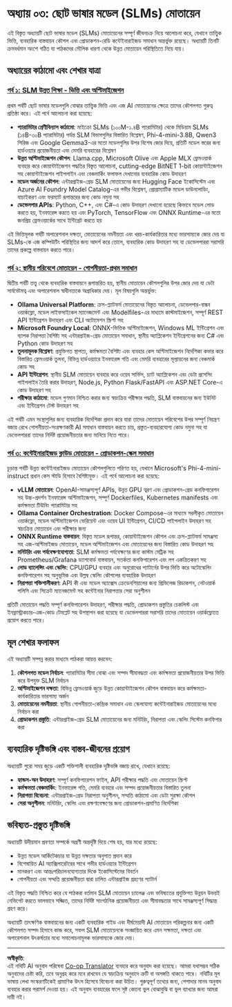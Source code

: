 <!--
CO_OP_TRANSLATOR_METADATA:
{
  "original_hash": "6cf75ae5b01949656a3ad41425c7ffe4",
  "translation_date": "2025-09-17T21:22:31+00:00",
  "source_file": "Module03/README.md",
  "language_code": "bn"
}
-->
# অধ্যায় ০৩: ছোট ভাষার মডেল (SLMs) মোতায়েন

এই বিস্তৃত অধ্যায়টি ছোট ভাষার মডেল (SLMs) মোতায়েনের সম্পূর্ণ জীবনচক্র নিয়ে আলোচনা করে, যেখানে তাত্ত্বিক ভিত্তি, ব্যবহারিক বাস্তবায়ন কৌশল এবং প্রোডাকশন-রেডি কন্টেইনারাইজড সমাধান অন্তর্ভুক্ত রয়েছে। অধ্যায়টি তিনটি ক্রমবর্ধমান অংশে গঠিত যা পাঠকদের মৌলিক ধারণা থেকে উন্নত মোতায়েন পরিস্থিতিতে নিয়ে যায়।

## অধ্যায়ের কাঠামো এবং শেখার যাত্রা

### **[পর্ব ১: SLM উন্নত শিক্ষা - ভিত্তি এবং অপ্টিমাইজেশন](./01.SLMAdvancedLearning.md)**
প্রথম পর্বটি ছোট ভাষার মডেলগুলি বোঝার তাত্ত্বিক ভিত্তি এবং এজ AI মোতায়েনের ক্ষেত্রে তাদের কৌশলগত গুরুত্ব প্রতিষ্ঠা করে। এই পর্বে আলোচনা করা হয়েছে:

- **প্যারামিটার শ্রেণীবিন্যাস কাঠামো**: মাইক্রো SLMs (১০০M-১.৪B প্যারামিটার) থেকে মিডিয়াম SLMs (১৪B-৩০B প্যারামিটার) পর্যন্ত SLM বিভাগগুলির বিস্তারিত বিশ্লেষণ, Phi-4-mini-3.8B, Qwen3 সিরিজ এবং Google Gemma3-এর মতো মডেলগুলির উপর বিশেষ জোর দিয়ে, প্রতিটি মডেল স্তরের জন্য হার্ডওয়্যার প্রয়োজনীয়তা এবং মেমরি ব্যবহারের বিশ্লেষণ
- **উন্নত অপ্টিমাইজেশন কৌশল**: Llama.cpp, Microsoft Olive এবং Apple MLX ফ্রেমওয়ার্ক ব্যবহার করে কোয়ান্টাইজেশন পদ্ধতির বিস্তৃত আলোচনা, cutting-edge BitNET 1-bit কোয়ান্টাইজেশন সহ কোয়ান্টাইজেশন পাইপলাইন এবং বেঞ্চমার্কিং ফলাফল দেখানোর ব্যবহারিক কোড উদাহরণ
- **মডেল অর্জনের কৌশল**: এন্টারপ্রাইজ-গ্রেড SLM মোতায়েনের জন্য Hugging Face ইকোসিস্টেম এবং Azure AI Foundry Model Catalog-এর গভীর বিশ্লেষণ, প্রোগ্রাম্যাটিক মডেল ডাউনলোডিং, যাচাইকরণ এবং ফরম্যাট রূপান্তরের জন্য কোড নমুনা সহ
- **ডেভেলপার APIs**: Python, C++, এবং C#-এ কোড উদাহরণ দেখানো হয়েছে কিভাবে মডেল লোড করতে হয়, ইনফারেন্স করতে হয় এবং PyTorch, TensorFlow এবং ONNX Runtime-এর মতো জনপ্রিয় ফ্রেমওয়ার্কের সাথে ইন্টিগ্রেট করতে হয়

এই ভিত্তিমূলক পর্বটি অপারেশনাল দক্ষতা, মোতায়েনের নমনীয়তা এবং খরচ-কার্যকারিতার মধ্যে ভারসাম্যকে জোর দেয় যা SLMs-কে এজ কম্পিউটিং পরিস্থিতির জন্য আদর্শ করে তোলে, ব্যবহারিক কোড উদাহরণ সহ যা ডেভেলপাররা সরাসরি তাদের প্রকল্পে বাস্তবায়ন করতে পারে।

### **[পর্ব ২: স্থানীয় পরিবেশে মোতায়েন - গোপনীয়তা-প্রথম সমাধান](./02.DeployingSLMinLocalEnv.md)**
দ্বিতীয় পর্বটি তত্ত্ব থেকে ব্যবহারিক বাস্তবায়নে রূপান্তরিত হয়, স্থানীয় মোতায়েন কৌশলগুলির উপর জোর দেয় যা ডেটা সার্বভৌমত্ব এবং অপারেশনাল স্বাধীনতাকে অগ্রাধিকার দেয়। মূল বিষয়গুলি অন্তর্ভুক্ত:

- **Ollama Universal Platform**: ক্রস-প্ল্যাটফর্ম মোতায়েনের বিস্তৃত আলোচনা, ডেভেলপার-বান্ধব ওয়ার্কফ্লো, মডেল লাইফসাইকেল ম্যানেজমেন্ট এবং Modelfiles-এর মাধ্যমে কাস্টমাইজেশন, সম্পূর্ণ REST API ইন্টিগ্রেশন উদাহরণ এবং CLI অটোমেশন স্ক্রিপ্ট সহ
- **Microsoft Foundry Local**: ONNX-ভিত্তিক অপ্টিমাইজেশন, Windows ML ইন্টিগ্রেশন এবং ব্যাপক নিরাপত্তা বৈশিষ্ট্য সহ এন্টারপ্রাইজ-গ্রেড মোতায়েন সমাধান, স্থানীয় অ্যাপ্লিকেশন ইন্টিগ্রেশনের জন্য C# এবং Python কোড উদাহরণ সহ
- **তুলনামূলক বিশ্লেষণ**: প্রযুক্তিগত স্থাপত্য, কর্মক্ষমতা বৈশিষ্ট্য এবং ব্যবহার কেস অপ্টিমাইজেশন নির্দেশিকা কভার করে বিস্তারিত ফ্রেমওয়ার্ক তুলনা, বিভিন্ন হার্ডওয়্যারে ইনফারেন্স গতি এবং মেমরি ব্যবহারের মূল্যায়নের জন্য বেঞ্চমার্ক কোড সহ
- **API ইন্টিগ্রেশন**: স্থানীয় SLM মোতায়েন ব্যবহার করে ওয়েব সার্ভিস, চ্যাট অ্যাপ্লিকেশন এবং ডেটা প্রসেসিং পাইপলাইন তৈরি করার উদাহরণ, Node.js, Python Flask/FastAPI এবং ASP.NET Core-এ কোড উদাহরণ সহ
- **পরীক্ষার কাঠামো**: মডেল গুণমান নিশ্চিত করার জন্য স্বয়ংক্রিয় পরীক্ষার পদ্ধতি, SLM বাস্তবায়নের জন্য ইউনিট এবং ইন্টিগ্রেশন টেস্ট উদাহরণ সহ

এই পর্বটি এমন সংস্থাগুলির জন্য ব্যবহারিক নির্দেশিকা প্রদান করে যারা তাদের মোতায়েন পরিবেশের উপর সম্পূর্ণ নিয়ন্ত্রণ বজায় রেখে গোপনীয়তা-সংরক্ষণকারী AI সমাধান বাস্তবায়ন করতে চায়, প্রস্তুত-ব্যবহারযোগ্য কোড নমুনা সহ যা ডেভেলপাররা তাদের নির্দিষ্ট প্রয়োজনীয়তার জন্য মানিয়ে নিতে পারে।

### **[পর্ব ৩: কন্টেইনারাইজড ক্লাউড মোতায়েন - প্রোডাকশন-স্কেল সমাধান](./03.DeployingSLMinCloud.md)**
চূড়ান্ত পর্বটি উন্নত কন্টেইনারাইজড মোতায়েন কৌশলগুলিতে পরিণত হয়, যেখানে Microsoft's Phi-4-mini-instruct প্রধান কেস স্টাডি হিসাবে বৈশিষ্ট্যযুক্ত। এই পর্বে আলোচনা করা হয়েছে:

- **vLLM মোতায়েন**: OpenAI-সামঞ্জস্যপূর্ণ APIs, উন্নত GPU ত্বরণ এবং প্রোডাকশন-গ্রেড কনফিগারেশন সহ উচ্চ-প্রদর্শন ইনফারেন্স অপ্টিমাইজেশন, সম্পূর্ণ Dockerfiles, Kubernetes manifests এবং কর্মক্ষমতা টিউনিং প্যারামিটার সহ
- **Ollama Container Orchestration**: Docker Compose-এর মাধ্যমে সরলীকৃত মোতায়েন ওয়ার্কফ্লো, মডেল অপ্টিমাইজেশন ভেরিয়েন্ট এবং ওয়েব UI ইন্টিগ্রেশন, CI/CD পাইপলাইন উদাহরণ সহ স্বয়ংক্রিয় মোতায়েন এবং পরীক্ষার জন্য
- **ONNX Runtime বাস্তবায়ন**: বিস্তৃত মডেল রূপান্তর, কোয়ান্টাইজেশন কৌশল এবং ক্রস-প্ল্যাটফর্ম সামঞ্জস্য সহ এজ-অপ্টিমাইজড মোতায়েন, মডেল অপ্টিমাইজেশন এবং মোতায়েনের জন্য বিস্তারিত কোড উদাহরণ সহ
- **মনিটরিং এবং পর্যবেক্ষণযোগ্যতা**: SLM কর্মক্ষমতা পর্যবেক্ষণের জন্য কাস্টম মেট্রিক সহ Prometheus/Grafana ড্যাশবোর্ড বাস্তবায়ন, সতর্কতা কনফিগারেশন এবং লগ একত্রিতকরণ সহ
- **লোড ব্যালেন্সিং এবং স্কেলিং**: CPU/GPU ব্যবহার এবং অনুরোধের প্যাটার্নের উপর ভিত্তি করে অটোস্কেলিং কনফিগারেশন সহ অনুভূমিক এবং উল্লম্ব স্কেলিং কৌশলের ব্যবহারিক উদাহরণ
- **নিরাপত্তা শক্তিশালীকরণ**: API কী এবং মডেল অ্যাক্সেস ক্রেডেনশিয়ালের জন্য প্রিভিলেজ রিডাকশন, নেটওয়ার্ক পলিসি এবং সিক্রেট ম্যানেজমেন্ট সহ কন্টেইনার নিরাপত্তার সেরা অনুশীলন

প্রতিটি মোতায়েন পদ্ধতি সম্পূর্ণ কনফিগারেশন উদাহরণ, পরীক্ষার পদ্ধতি, প্রোডাকশন প্রস্তুতির চেকলিস্ট এবং ইনফ্রাস্ট্রাকচার-এজ-কোড টেমপ্লেট সহ উপস্থাপন করা হয়েছে যা ডেভেলপাররা সরাসরি তাদের মোতায়েন ওয়ার্কফ্লোতে প্রয়োগ করতে পারে।

## মূল শেখার ফলাফল

এই অধ্যায়টি সম্পন্ন করার মাধ্যমে পাঠকরা আয়ত্ত করবেন:

1. **কৌশলগত মডেল নির্বাচন**: প্যারামিটার সীমা বোঝা এবং সম্পদ সীমাবদ্ধতা এবং কর্মক্ষমতা প্রয়োজনীয়তার উপর ভিত্তি করে উপযুক্ত SLM নির্বাচন
2. **অপ্টিমাইজেশন দক্ষতা**: বিভিন্ন ফ্রেমওয়ার্ক জুড়ে উন্নত কোয়ান্টাইজেশন কৌশল বাস্তবায়ন করে কর্মক্ষমতা-কার্যকারিতার ভারসাম্য অর্জন
3. **মোতায়েনের নমনীয়তা**: স্থানীয় গোপনীয়তা-কেন্দ্রিক সমাধান এবং স্কেলযোগ্য কন্টেইনারাইজড মোতায়েনের মধ্যে নির্বাচন করা
4. **প্রোডাকশন প্রস্তুতি**: এন্টারপ্রাইজ-গ্রেড SLM মোতায়েনের জন্য মনিটরিং, নিরাপত্তা এবং স্কেলিং সিস্টেম কনফিগার করা

## ব্যবহারিক দৃষ্টিভঙ্গি এবং বাস্তব-জীবনের প্রয়োগ

অধ্যায়টি পুরো সময় জুড়ে একটি শক্তিশালী ব্যবহারিক দৃষ্টিভঙ্গি বজায় রাখে, যেখানে রয়েছে:

- **হ্যান্ডস-অন উদাহরণ**: সম্পূর্ণ কনফিগারেশন ফাইল, API পরীক্ষার পদ্ধতি এবং মোতায়েন স্ক্রিপ্ট
- **কর্মক্ষমতা বেঞ্চমার্কিং**: ইনফারেন্স গতি, মেমরি ব্যবহার এবং সম্পদ প্রয়োজনীয়তার বিস্তারিত তুলনা
- **নিরাপত্তা বিবেচনা**: এন্টারপ্রাইজ-গ্রেড নিরাপত্তা অনুশীলন, সম্মতি কাঠামো এবং ডেটা সুরক্ষা কৌশল
- **সেরা অনুশীলন**: মনিটরিং, স্কেলিং এবং রক্ষণাবেক্ষণের জন্য প্রোডাকশন-প্রমাণিত নির্দেশিকা

## ভবিষ্যত-প্রস্তুত দৃষ্টিভঙ্গি

অধ্যায়টি উদীয়মান প্রবণতা সম্পর্কে অগ্রণী অন্তর্দৃষ্টি দিয়ে শেষ হয়, যার মধ্যে রয়েছে:

- উন্নত মডেল আর্কিটেকচার যা উন্নত দক্ষতার অনুপাত প্রদান করে
- বিশেষায়িত AI অ্যাক্সিলারেটরের সাথে গভীর হার্ডওয়্যার ইন্টিগ্রেশন
- মানকরণ এবং আন্তঃপরিচালনযোগ্যতার দিকে ইকোসিস্টেমের বিবর্তন
- গোপনীয়তা এবং সম্মতি প্রয়োজনীয়তা দ্বারা চালিত এন্টারপ্রাইজ গ্রহণের প্যাটার্ন

এই বিস্তৃত পদ্ধতি নিশ্চিত করে যে পাঠকরা বর্তমান SLM মোতায়েন চ্যালেঞ্জ এবং ভবিষ্যতের প্রযুক্তিগত উন্নয়ন উভয়ই নেভিগেট করতে ভালভাবে সজ্জিত, তাদের নির্দিষ্ট সাংগঠনিক প্রয়োজনীয়তা এবং সীমাবদ্ধতার সাথে সামঞ্জস্যপূর্ণ সিদ্ধান্ত গ্রহণ করে।

অধ্যায়টি তাৎক্ষণিক বাস্তবায়নের জন্য একটি ব্যবহারিক গাইড এবং দীর্ঘমেয়াদী AI মোতায়েন পরিকল্পনার জন্য একটি কৌশলগত সম্পদ হিসাবে কাজ করে, সফল SLM মোতায়েনকে সংজ্ঞায়িত করে এমন সক্ষমতা, দক্ষতা এবং অপারেশনাল উৎকর্ষতার মধ্যে সমালোচনামূলক ভারসাম্যকে জোর দেয়।

---

**অস্বীকৃতি**:  
এই নথিটি AI অনুবাদ পরিষেবা [Co-op Translator](https://github.com/Azure/co-op-translator) ব্যবহার করে অনুবাদ করা হয়েছে। আমরা যথাসম্ভব সঠিক অনুবাদের চেষ্টা করি, তবে অনুগ্রহ করে মনে রাখবেন যে স্বয়ংক্রিয় অনুবাদে ত্রুটি বা অসঙ্গতি থাকতে পারে। নথিটির মূল ভাষায় লেখা সংস্করণটিকেই প্রামাণিক উৎস হিসেবে বিবেচনা করা উচিত। গুরুত্বপূর্ণ তথ্যের জন্য, পেশাদার মানব অনুবাদ ব্যবহার করার পরামর্শ দেওয়া হয়। এই অনুবাদ ব্যবহারের ফলে সৃষ্ট কোনো ভুল বোঝাবুঝি বা ভুল ব্যাখ্যার জন্য আমরা দায়ী নই।